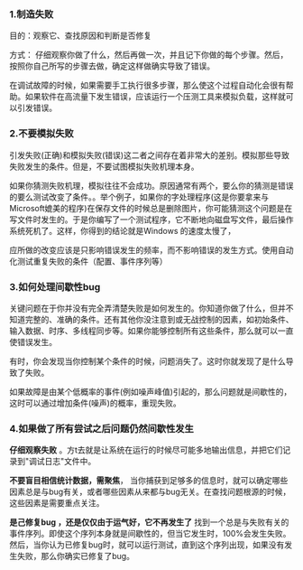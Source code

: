 ### 1.制造失败

目的：观察它、查找原因和判断是否修复

方式： 仔细观察你做了什么，然后再做一次，并且记下你做的每个步骤。然后，按照你自己所写的步骤去做，确定这样做确实导致了错误。

在调试故障的时候，如果需要手工执行很多步骤，那么使这个过程自动化会很有帮助。如果软件在高流量下发生错误，应该运行一个压测工具来模拟负载，这样就可以引发错误。

### 2.不要模拟失败

引发失败(正确)和模拟失败(错误)这二者之间存在着非常大的差别。模拟那些导致失败发生的条件。但是，不要试图模拟失败机理本身。

如果你猜测失败机理，模拟往往不会成功。原因通常有两个，要么你的猜测是错误的要么测试改变了条件。。举个例子，如果你的字处理程序(这是你要拿来与Microsoft媲美的程序)在保存文件的时候总是删除图片，你可能猜测这个问题是在写文件时发生的。于是你编写了一个测试程序，它不断地向磁盘写文件，最后操作系统死机了。这样，你得到的结论就是Windows 的速度太慢了，

应所做的改变应该是只影响错误发生的频率，而不影响错误的发生方式。使用自动化测试重复失败的条件（配置、事件序列等）

### 3.如何处理间歇性bug

关键问题在于你并没有完全弄清楚失败是如何发生的。你知道你做了什么，但并不知道完整的、准确的条件。还有其他你没注意到或无战控制的因素，如初始条件、输入数据、时序、多线程同步等。如果你能够控制所有这些条件，那么就可以一直使错误发生。

有时，你会发现当你控制某个条件的时候，问题消失了。这时你就发现了是什么导致了失败。

如果故障是由某个低概率的事件(例如噪声峰值)引起的，那么问题就是间歇性的，这时可以通过增加条件(噪声)的概率，重现失败。

### 4.如果做了所有尝试之后问题仍然间歇性发生

**仔细观察失败** 。方t去就是让系统在运行的时候尽可能多地输出信息，并把它们记录到"调试日志"文件中。

**不要盲目相信统计数据，需聚焦**， 当你捕获到足够多的信息时，就可以确定哪些因素总是与bug有关，或者哪些因素从来都与bug无关。在查找问题根源的时候，这些因素是需要重点关注。

**是己修复bug ，还是仅仅由于运气好，它不再发生了** 找到一个总是与失败有关的事件序列。即使这个序列本身就是间歇性的，但当它发生时，100%会发生失败。然后，当你认为已修复bug时，就可以运行测试，直到这个序列出现，如果没有发生失败，那么你确实已修复了bug。



